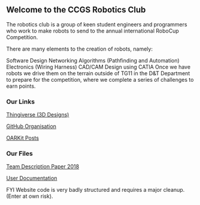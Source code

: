 ## Welcome to the CCGS Robotics Club

The robotics club is a group of keen student engineers and programmers who work to make robots to send to the annual international RoboCup Competition.

There are many elements to the creation of robots, namely:

Software Design
Networking
Algorithms (Pathfinding and Automation)
Electronics (Wiring Harness)
CAD/CAM Design using CATIA
Once we have robots we drive them on the terrain outside of TG11 in the D&T Department to prepare for the competition, where we complete a series of challenges to earn points.

### Our Links

[Thingiverse (3D Designs)](https://www.thingiverse.com/groups/ccgs-robotics/things)

[GitHub Organisation]( https://github.com/CCGSRobotics)

[OARKit Posts](https://groups.google.com/forum/#!topic/oarkit/6ngI1czbHFA)

### Our Files

[Team Description Paper 2018](https://github.com/CCGSRobotics/ccgsrobotics.github.io/blob/master/Resources/TDP%202018%20Final.pdf)

[User Documentation](https://github.com/CCGSRobotics/ccgsrobotics.github.io/blob/master/Resources/User%20Documentation.pdf)

FYI Website code is very badly structured and requires a major cleanup. (Enter at own risk).
